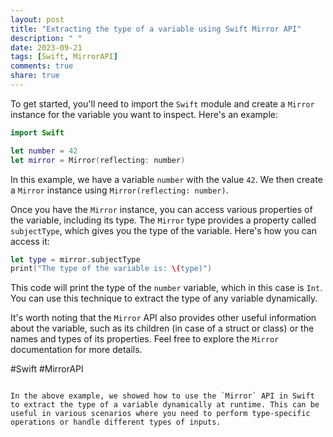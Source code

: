 ```yaml
---
layout: post
title: "Extracting the type of a variable using Swift Mirror API"
description: " "
date: 2023-09-21
tags: [Swift, MirrorAPI]
comments: true
share: true
---
```


To get started, you'll need to import the `Swift` module and create a `Mirror` instance for the variable you want to inspect. Here's an example:

```swift
import Swift

let number = 42
let mirror = Mirror(reflecting: number)
```

In this example, we have a variable `number` with the value `42`. We then create a `Mirror` instance using `Mirror(reflecting: number)`.

Once you have the `Mirror` instance, you can access various properties of the variable, including its type. The `Mirror` type provides a property called `subjectType`, which gives you the type of the variable. Here's how you can access it:

```swift
let type = mirror.subjectType
print("The type of the variable is: \(type)")
```

This code will print the type of the `number` variable, which in this case is `Int`. You can use this technique to extract the type of any variable dynamically.

It's worth noting that the `Mirror` API also provides other useful information about the variable, such as its children (in case of a struct or class) or the names and types of its properties. Feel free to explore the `Mirror` documentation for more details.

#Swift #MirrorAPI
```

In the above example, we showed how to use the `Mirror` API in Swift to extract the type of a variable dynamically at runtime. This can be useful in various scenarios where you need to perform type-specific operations or handle different types of inputs.